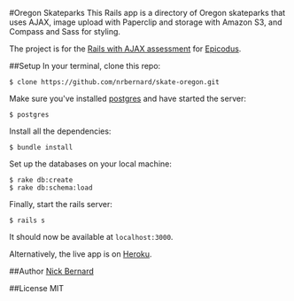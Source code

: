 #Oregon Skateparks
This Rails app is a directory of Oregon skateparks that uses AJAX, image upload with Paperclip and storage with Amazon S3, and Compass and Sass for styling.

The project is for the [Rails with AJAX assessment](http://www.learnhowtoprogram.com/lessons/rails-with-ajax-assessment) for [Epicodus](http://www.epicodus.com/).

##Setup
In your terminal, clone this repo:

```console
$ clone https://github.com/nrbernard/skate-oregon.git
```

Make sure you've installed [postgres](http://www.postgresql.org/download/) and have started the server:

```console
$ postgres
```

Install all the dependencies:

```console
$ bundle install
```

Set up the databases on your local machine:

```console
$ rake db:create
$ rake db:schema:load
```

Finally, start the rails server:

```console
$ rails s
```
It should now be available at `localhost:3000`.

Alternatively, the live app is on [Heroku](http://skate-oregon.herokuapp.com/).

##Author
[Nick Bernard](http://nrbernard.com)

##License
MIT
